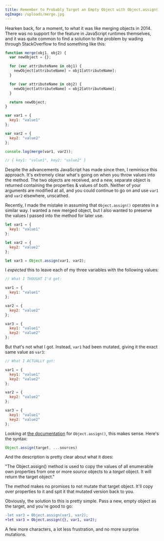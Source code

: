 ```yaml
---
title: Remember to Probably Target an Empty Object with Object.assign()
ogImage: /uploads/merge.jpg
---
```

Hearken back, for a moment, to what it was like merging objects in 2014. There was no support for the feature in JavaScript runtimes themselves, and it was quite common to find a solution to the problem by wading through StackOverflow to find something like this:

```js
function merge(obj1, obj2) {
  var newObject = {};

  for (var attributeName in obj1) {
    newObject[attributeName] = obj1[attributeName];
  }

  for (var attributeName in obj2) {
    newObject[attributeName] = obj2[attributeName];
  }

  return newObject;
}
```

```js
var var1 = {
  key1: "value1"
};

var var2 = {
  key2: "value2"
};

console.log(merge(var1, var2));

// { key1: "value1", key2: "value2" }
```

Despite the advancements JavaScript has made since then, I reminisce this approach. It's extremely clear what's going on when you throw values into the method. The two objects are received, and a new, separate object is returned containing the properties & values of both. Neither of your arguments are modified at all, and you could continue to go on and use `var1` and `var2` elsewhere, unscathed.

Recently, I made the mistake in assuming that `Object.assign()` operates in a similar way. I wanted a new merged object, but I also wanted to preserve the values I passed into the method for later use.

```js
let var1 = {
  key1: "value1"
};

let var2 = {
  key2: "value2"
};

let var3 = Object.assign(var1, var2);
```

I *expected* this to leave each of my three variables with the following values:

```js
// What I THOUGHT I'd get:

var1 = {
  key1: "value1"
};

var2 = {
  key2: "value2"
};

var3 = {
  key1: "value1"
  key2: "value2"
};
```

But that's not what I got. Instead, `var1` had been mutated, giving it the exact same value as `var3`:

```js
// What I ACTUALLY got:

var1 = {
  key1: "value1"
  key2: "value2"
};

var2 = {
  key2: "value2"
};

var3 = {
  key1: "value1"
  key2: "value2"
};
```

Looking at [the documentation](https://developer.mozilla.org/en-US/docs/Web/JavaScript/Reference/Global_Objects/Object/assign) for `Object.assign()`, this makes sense. Here's the syntax:

```js
Object.assign(target, ...sources)
```

And the description is pretty clear about what it does:

"The Object.assign() method is used to copy the values of all enumerable own properties from one or more *source* objects to a *target* object. It will return the target object."

The method makes no promises to not mutate that target object. It'll copy over properties to it and spit it that mutated version back to you.

Obviously, the solution to this is pretty simple. Pass a new, empty object as the target, and you're good to go:

```diff
-let var3 = Object.assign(var1, var2);
+let var3 = Object.assign({}, var1, var2);
```

A few more characters, a lot less frustration, and no more surprise mutations.
